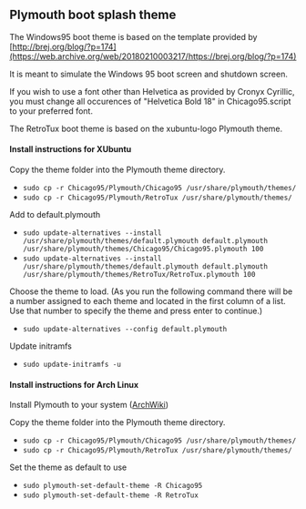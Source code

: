 ## Plymouth boot splash theme

The Windows95 boot theme is based on the template provided by [http://brej.org/blog/?p=174](https://web.archive.org/web/20180210003217/https://brej.org/blog/?p=174)

It is meant to simulate the Windows 95 boot screen and shutdown screen.

If you wish to use a font other than Helvetica as provided by Cronyx Cyrillic, you must change all occurences of "Helvetica Bold 18" in Chicago95.script to your preferred font.

The RetroTux boot theme is based on the xubuntu-logo Plymouth theme.

#### Install instructions for XUbuntu
Copy the theme folder into the Plymouth theme directory.

- `sudo cp -r Chicago95/Plymouth/Chicago95 /usr/share/plymouth/themes/`
- `sudo cp -r Chicago95/Plymouth/RetroTux /usr/share/plymouth/themes/`

Add to default.plymouth

- `sudo update-alternatives --install /usr/share/plymouth/themes/default.plymouth default.plymouth /usr/share/plymouth/themes/Chicago95/Chicago95.plymouth 100`
- `sudo update-alternatives --install /usr/share/plymouth/themes/default.plymouth default.plymouth /usr/share/plymouth/themes/RetroTux/RetroTux.plymouth 100`

Choose the theme to load. (As you run the following command there will be a number assigned to each theme and located in the first column of a list. Use that number to specify the theme and press enter to continue.)

- `sudo update-alternatives --config default.plymouth`

Update initramfs

- `sudo update-initramfs -u`

#### Install instructions for Arch Linux

Install Plymouth to your system ([ArchWiki](https://wiki.archlinux.org/index.php/Plymouth#Installation))

Copy the theme folder into the Plymouth theme directory.

- `sudo cp -r Chicago95/Plymouth/Chicago95 /usr/share/plymouth/themes/`
- `sudo cp -r Chicago95/Plymouth/RetroTux /usr/share/plymouth/themes/`

Set the theme as default to use

- `sudo plymouth-set-default-theme -R Chicago95`
- `sudo plymouth-set-default-theme -R RetroTux`
